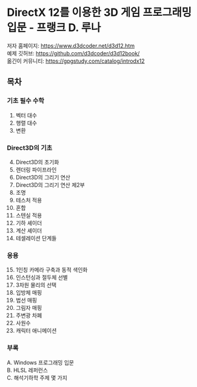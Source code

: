 # DirectX 12를 이용한 3D 게임 프로그래밍 입문 - 프랭크 D. 루나
저자 홈페이지: https://www.d3dcoder.net/d3d12.htm<br/>
예제 깃허브: https://github.com/d3dcoder/d3d12book/<br/>
옮긴이 커뮤니티: https://gpgstudy.com/catalog/introdx12<br/>

## 목차
### 기초 필수 수학
1. 벡터 대수
2. 행렬 대수
3. 변환
### Direct3D의 기초
4. Direct3D의 초기화
5. 렌더링 파이프라인
6. Direct3D의 그리기 연산
7. Direct3D의 그리기 연산 제2부
8. 조명
9. 테스처 적용
10. 혼합
11. 스텐실 적용
12. 기하 셰이더
13. 계산 셰이더
14. 테셀레이션 단계들
### 응용
15. 1인칭 카메라 구축과 동적 색인화
16. 인스턴싱과 절두체 선별
17. 3차원 물리의 선택
18. 입방체 매핑
19. 법선 매핑
20. 그림자 매핑
21. 주변광 차폐
22. 사원수
23. 캐릭터 애니메이션
### 부록
A. Windows 프로그래밍 입문<br/>
B. HLSL 레퍼런스<br/>
C. 해석기하학 주제 몇 가지<br/>
